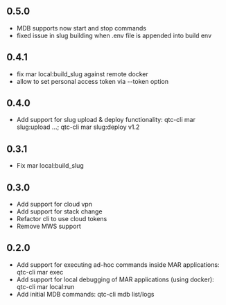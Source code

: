 0.5.0
-----------
- MDB supports now start and stop commands
- fixed issue in slug building when .env file is appended into build env

0.4.1
-----------
- fix mar local:build_slug against remote docker
- allow to set personal access token via --token option

0.4.0
-----------
- Add support for slug upload & deploy functionality: qtc-cli mar slug:upload ...; qtc-cli mar slug:deploy v1.2

0.3.1
-----------
- Fix mar local:build_slug


0.3.0
-----------

- Add support for cloud vpn
- Add support for stack change
- Refactor cli to use cloud tokens
- Remove MWS support

0.2.0
-----------

- Add support for executing ad-hoc commands inside MAR applications: qtc-cli mar exec
- Add support for local debugging of MAR applications (using docker): qtc-cli mar local:run
- Add initial MDB commands: qtc-cli mdb list/logs
